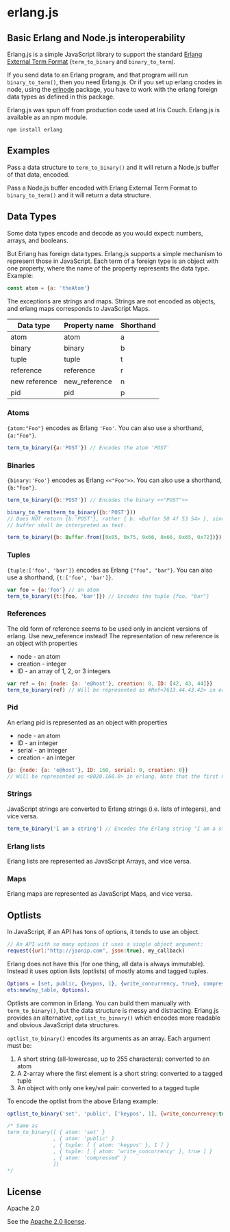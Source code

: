 # erlang.js

## Basic Erlang and Node.js interoperability

Erlang.js is a simple JavaScript library to support the standard 
[Erlang External Term Format](http://erlang.org/doc/apps/erts/erl_ext_dist.html) 
(`term_to_binary` and `binary_to_term`).

If you send data to an Erlang program, and that program will run `binary_to_term()`, then you need Erlang.js.
Or if you set up erlang cnodes in node, using the [erlnode](https://github.com/hellmelt/erlnode) package,
you have to work with the erlang foreign data types as defined in this package.

Erlang.js was spun off from production code used at Iris Couch. Erlang.js is available as an npm module.

    npm install erlang

## Examples

Pass a data structure to `term_to_binary()` and it will return a Node.js buffer of that data, encoded.

Pass a Node.js buffer encoded with Erlang External Term Format to `binary_to_term()` and it will return
a data structure.

## Data Types

Some data types encode and decode as you would expect: numbers, arrays, and booleans.

But Erlang has foreign data types. Erlang.js supports a simple mechanism to represent those in JavaScript.
Each term of a foreign type is an object with one property, where the name of the property represents
the data type. Example:
```javascript
const atom = {a: 'theAtom'}
```
The exceptions are strings and maps. Strings are not encoded as objects, and erlang maps corresponds
to JavaScript Maps.

| Data type | Property name | Shorthand |
|-----------|---|---|
| atom      | atom | a |
| binary    | binary | b |
| tuple     | tuple | t |
| reference | reference | r |
| new reference | new_reference | n |
| pid           | pid | p |

### Atoms

`{atom:"Foo"}` encodes as Erlang `'Foo'`. You can also use a shorthand, `{a:"Foo"}`.

```javascript
term_to_binary({a:'POST'}) // Encodes the atom 'POST'
```

### Binaries

`{binary:'Foo'}` encodes as Erlang `<<"Foo">>`. You can also use a shorthand, `{b:"Foo"}`.

```javascript
term_to_binary({b:'POST'}) // Encodes the binary <<"POST">>

binary_to_term(term_to_binary({b:'POST'})) 
// Does NOT return {b:'POST'}, rather { b: <Buffer 50 4f 53 54> }, since there is not way to know that the
// buffer shall be interpreted as text.

term_to_binary({b: Buffer.from([0x05, 0x75, 0x66, 0x66, 0x65, 0x72])}) // Will be <<5,117,102,102,101,114>> in erlang
```

### Tuples

`{tuple:['foo', 'bar']}` encodes as Erlang `{"foo", "bar"}`. You can also use a shorthand, `{t:['foo', 'bar']}`.

```javascript
var foo = {a:'foo'} // an atom
term_to_binary({t:[foo, 'bar']}) // Encodes the tuple {foo, "bar"}
```

### References
The old form of reference seems to be used only in ancient versions of erlang. Use new_reference instead!
The representation of new reference is an object with properties
 * node - an atom
 * creation - integer
 * ID - an array of 1, 2, or 3 integers

```javascript
var ref = {n: {node: {a: 'e@host'}, creation: 0, ID: [42, 43, 44]}}
term_to_binary(ref) // Will be represented as #Ref<7613.44.43.42> in erlang
```

### Pid
An erlang pid is represented as an object with properties
 * node - an atom
 * ID - an integer
 * serial - an integer
 * creation - an integer

```javascript
{p: {node: {a: 'e@host'}, ID: 160, serial: 0, creation: 0}} 
// Will be represented as <8020.160.0> in erlang. Note that the first number in the triple can vary. 
```

### Strings

JavaScript strings are converted to Erlang strings (i.e. lists of integers), and vice versa.

```javascript
term_to_binary('I am a string') // Encodes the Erlang string "I am a string"
```

### Erlang lists
Erlang lists are represented as JavaScript Arrays, and vice versa.

### Maps
Erlang maps are represented as JavaScript Maps, and vice versa.

## Optlists

In JavaScript, if an API has tons of options, it tends to use an object.

```javascript
// An API with so many options it uses a single object argument:
request({url:"http://jsonip.com", json:true}, my_callback)
```

Erlang does not have this (for one thing, all data is always immutable). Instead it uses option lists (optlists) of mostly atoms and tagged tuples.

```erlang
Options = [set, public, {keypos, 1}, {write_concurrency, true}, compressed],
ets:new(my_table, Options).
```

Optlists are common in Erlang. You can build them manually with `term_to_binary()`, but the data structure is messy and distracting. Erlang.js provides an alternative, `optlist_to_binary()` which encodes more readable and obvious JavaScript data structures.

`optlist_to_binary()` encodes its arguments as an array. Each argument must be:

1. A short string (all-lowercase, up to 255 characters): converted to an atom
2. A 2-array where the first element is a short string: converted to a tagged tuple
3. An object with only one key/val pair: converted to a tagged tuple

To encode the optlist from the above Erlang example:

```javascript
optlist_to_binary('set', 'public', ['keypos', 1], {write_concurrency:true}, 'compressed')

/* Same as
term_to_binary([ { atom: 'set' }
               , { atom: 'public' }
               , { tuple: [ { atom: 'keypos' }, 1 ] }
               , { tuple: [ { atom: 'write_concurrency' }, true ] }
               , { atom: 'compressed' }
               ])
*/
```

## License

Apache 2.0

See the [Apache 2.0 license](named/blob/master/LICENSE).

[tap]: https://github.com/isaacs/node-tap
[def]: https://github.com/iriscouch/defaultable
